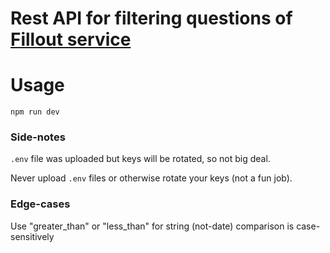 # Rest API for filtering questions of [Fillout service](https://www.fillout.com)

# Usage

```
npm run dev
```

### Side-notes

```.env``` file was uploaded but keys will be rotated, so not big deal. 

Never upload ```.env``` files or otherwise rotate your keys (not a fun job).

### Edge-cases

Use "greater_than" or "less_than" for string (not-date) comparison is case-sensitively

